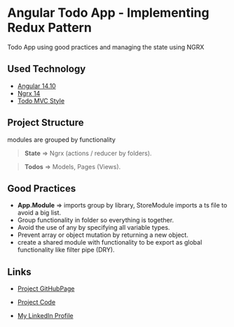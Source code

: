 # Angular Todo App - Implementing Redux Pattern

<p>Todo App using good practices and managing the state using NGRX</p>

## Used Technology 

- [Angular 14.10](http://angular.io/)
- [Ngrx 14](https://ngrx.io/)
- [Todo MVC Style](https://www.npmjs.com/package/todomvc-app-css)

## Project Structure
<p>modules are grouped by functionality</p>

>**State** => Ngrx (actions / reducer by folders).

>**Todos** => Models, Pages (Views).

## Good Practices
- **App.Module** => imports group by library, StoreModule imports a ts file to avoid a big list.
- Group functionality in folder so everything is together.
- Avoid the use of any by specifying all variable types.
- Prevent array or object mutation by returning a new object.
- create a shared module with functionality to be export as global functionality like filter pipe (DRY).

## Links

- [Project GitHubPage](https://oliverdjbrown.github.io/Angular-Todo-App-Ngrx/)

- [Project Code](https://github.com/oliverdjbrown/Angular-Todo-App-Ngrx)

- [My LinkedIn Profile](https://www.linkedin.com/in/oliverdjbrown/)
